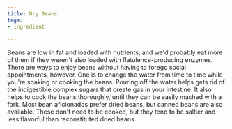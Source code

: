 ```yaml
---
title: Dry Beans
tags:
- ingredient

---
```

Beans are low in fat and loaded with nutrients, and we'd probably eat more of them if they weren't also loaded with flatulence-producing enzymes. There are ways to enjoy beans without having to forego social appointments, however. One is to change the water from time to time while you're soaking or cooking the beans. Pouring off the water helps gets rid of the indigestible complex sugars that create gas in your intestine. It also helps to cook the beans thoroughly, until they can be easily mashed with a fork. Most bean aficionados prefer dried beans, but canned beans are also available. These don't need to be cooked, but they tend to be saltier and less flavorful than reconstituted dried beans.
